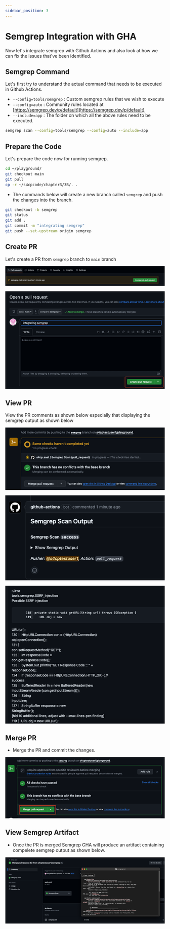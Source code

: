 ```yaml
---
sidebar_position: 3
---
```


# Semgrep Integration with GHA

Now let's integrate semgrep with Github Actions and also look at how we can fix the issues that've been identified.

## Semgrep Command

Let's first try to understand the actual command that needs to be executed in Github Actions.

- `--config=tools/semgrep` : Custom semgrep rules that we wish to execute
- `--config=auto` : Community rules located at [https://semgrep.dev/p/default](https://semgrep.dev/p/default)
- `--include=app` : The folder on which all the above rules need to be executed.

```bash
semgrep scan --config=tools/semgrep --config=auto --include=app
```

## Prepare the Code

Let's prepare the code now for running semgrep.

```bash
cd ~/playground/
git checkout main
git pull
cp -r ~/s4cpcode/chapter3/3B/. .
```

- The commands below will create a new branch called `semgrep` and push the changes into the branch.


```bash
git checkout -b semgrep
git status    
git add .
git commit -m "integrating semgrep"
git push --set-upstream origin semgrep
```

## Create PR

Let's create a PR from `semgrep` branch to `main` branch

![](img/3A_3.png)

![](img/3A_4.png)

## View PR

View the PR comments as shown below especially that displaying the semgrep output as shown below

![](img/3A_5.png)

![](img/3A_6.png)

![](img/3A_7.png)

## Merge PR

- Merge the PR and commit the changes.

![](img/3A_8.png)

## View Semgrep Artifact

- Once the PR is merged Semgrep GHA will produce an artifact containing compelete semgrep output as shown below.

![](img/3A_9.png)
